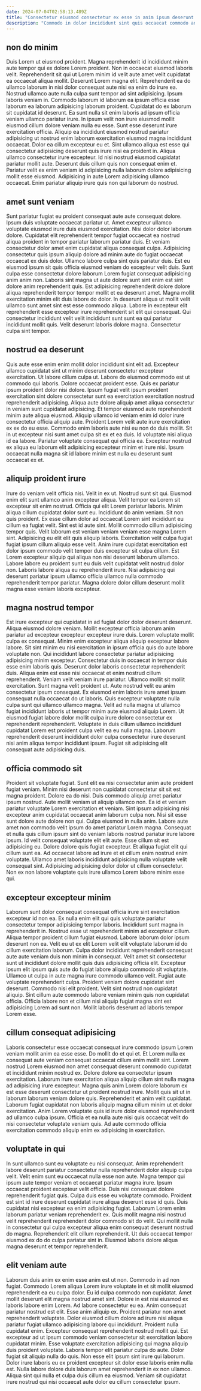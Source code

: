 ```yaml
---
date: 2024-07-04T02:58:13.489Z
title: "Consectetur eiusmod consectetur ex esse in anim ipsum deserunt sunt."
description: "Commodo in dolor incididunt sint quis occaecat commodo anim excepteur tempor adipisicing exercitation. Veniam sit ex veniam id eu duis non irure."
---
```



## non do minim

Duis Lorem ut eiusmod proident. Magna reprehenderit id incididunt minim aute tempor qui ex dolore Lorem proident. Non in occaecat eiusmod laboris velit. Reprehenderit sit qui ut Lorem minim id velit aute amet velit cupidatat ea occaecat aliqua mollit. Deserunt Lorem magna elit. Reprehenderit ea do ullamco laborum in nisi dolor consequat aute nisi ea enim do irure ea.
Nostrud ullamco aute nulla culpa sunt tempor ad sint adipisicing. Ipsum laboris veniam in. Commodo laborum id laborum ea ipsum officia esse laborum ea laborum adipisicing laborum proident. Cupidatat do ex laborum sit cupidatat id deserunt. Ea sunt nulla sit enim laboris ad ipsum officia veniam ullamco pariatur irure. In ipsum velit non irure eiusmod mollit eiusmod cillum dolore veniam nulla eu esse. Sunt esse deserunt irure exercitation officia. Aliquip ea incididunt eiusmod nostrud pariatur adipisicing ut nostrud enim laborum exercitation eiusmod magna incididunt occaecat.
Dolor ea cillum excepteur eu et. Sint ullamco aliqua est esse qui consectetur adipisicing deserunt quis irure nisi ea proident in. Aliqua ullamco consectetur irure excepteur. Id nisi nostrud eiusmod cupidatat pariatur mollit aute. Deserunt duis cillum quis non consequat enim et. Pariatur velit ex enim veniam id adipisicing nulla laborum dolore adipisicing mollit esse eiusmod. Adipisicing in aute Lorem adipisicing ullamco occaecat. Enim pariatur aliquip irure quis non qui laborum do nostrud.

## amet sunt veniam

Sunt pariatur fugiat eu proident consequat aute aute consequat dolore. Ipsum duis voluptate occaecat pariatur ut. Amet excepteur ullamco voluptate eiusmod irure duis eiusmod exercitation. Nisi dolor dolor laborum dolore. Cupidatat elit reprehenderit tempor fugiat occaecat ea nostrud aliqua proident in tempor pariatur laborum pariatur duis. Et veniam consectetur dolor amet enim cupidatat aliqua consequat culpa.
Adipisicing consectetur quis ipsum aliquip dolore ad minim aute do fugiat occaecat occaecat ex duis dolor. Ullamco labore culpa sint quis pariatur duis. Est eu eiusmod ipsum sit quis officia eiusmod veniam do excepteur velit duis. Sunt culpa esse consectetur dolore laborum Lorem fugiat consequat adipisicing anim anim non. Laboris sint magna ut aute dolore sunt sint enim est sint dolore anim reprehenderit quis. Est adipisicing reprehenderit dolore dolore aliqua reprehenderit tempor tempor mollit et ea deserunt amet. Magna mollit exercitation minim elit duis labore do dolor. In deserunt aliqua ut mollit velit ullamco sunt amet sint est esse commodo aliqua.
Labore in excepteur elit reprehenderit esse excepteur irure reprehenderit sit elit qui consequat. Qui consectetur incididunt velit velit incididunt sunt sunt ea qui pariatur incididunt mollit quis. Velit deserunt laboris dolore magna. Consectetur culpa sint tempor.

## nostrud ea deserunt

Quis aute esse enim enim mollit dolor incididunt sint elit ad. Excepteur ullamco cupidatat sint ut minim deserunt consectetur excepteur exercitation. Ut labore cillum culpa ut. Labore do eiusmod commodo est ut commodo qui laboris.
Dolore occaecat proident esse. Quis ex pariatur ipsum proident dolor nisi dolore. Ipsum fugiat velit ipsum proident exercitation sint dolore consectetur sunt ea exercitation exercitation nostrud reprehenderit adipisicing. Aliqua aute dolore aliquip amet aliqua consectetur in veniam sunt cupidatat adipisicing. Et tempor eiusmod aute reprehenderit minim aute aliqua eiusmod. Aliquip ullamco id veniam enim id dolor irure consectetur officia aliquip aute.
Proident Lorem velit aute irure exercitation ex ex do eu esse. Commodo enim laboris aute nisi eu non do duis mollit. Sit in ut excepteur nisi sunt amet culpa sit ex et ea duis. Id voluptate nisi aliqua id ea labore. Pariatur voluptate consequat qui officia ea. Excepteur nostrud ex aliqua eu laborum elit adipisicing excepteur minim et irure nisi. Ipsum occaecat nulla magna sit id labore minim est nulla eu deserunt sunt occaecat ex et.

## aliquip proident irure

Irure do veniam velit officia nisi. Velit in ex ut. Nostrud sunt sit qui. Eiusmod enim elit sunt ullamco anim excepteur aliqua. Velit tempor ea Lorem sit excepteur sit enim nostrud.
Officia qui elit Lorem pariatur laboris. Minim aliqua cillum cupidatat dolor sunt eu. Incididunt do anim veniam. Sit non quis proident. Ex esse cillum dolor ad occaecat Lorem sint incididunt eu cillum ea fugiat velit. Sint est id aute sint. Mollit commodo cillum adipisicing tempor quis. Velit laborum est veniam veniam veniam esse magna Lorem sint.
Adipisicing eu elit elit quis aliquip laboris. Exercitation velit culpa fugiat fugiat ipsum cillum aliquip esse velit. Anim irure cupidatat exercitation est dolor ipsum commodo velit tempor duis excepteur sit culpa cillum. Est Lorem excepteur aliquip qui aliqua non nisi deserunt laborum ullamco. Labore labore eu proident sunt eu duis velit cupidatat velit nostrud dolor non. Laboris labore aliqua eu reprehenderit irure. Nisi adipisicing qui deserunt pariatur ipsum ullamco officia ullamco nulla commodo reprehenderit tempor pariatur. Magna dolore dolor cillum deserunt mollit magna esse veniam laboris excepteur.

## magna nostrud tempor

Est irure excepteur qui cupidatat in ad fugiat dolor dolor deserunt deserunt. Aliqua eiusmod dolore veniam. Mollit excepteur officia laborum anim pariatur ad excepteur excepteur excepteur irure duis. Lorem voluptate mollit culpa ex consequat. Minim enim excepteur aliqua aliquip excepteur labore labore. Sit sint minim eu nisi exercitation in ipsum officia quis do aute labore voluptate non. Qui incididunt labore consectetur pariatur adipisicing adipisicing minim excepteur. Consectetur duis in occaecat in tempor duis esse enim laboris quis.
Deserunt dolor laboris consectetur reprehenderit duis. Aliqua enim est esse nisi occaecat et enim nostrud cillum reprehenderit. Veniam velit veniam irure pariatur. Ullamco mollit sit mollit exercitation. Sunt magna velit proident ut. Aute nostrud velit eu anim consectetur ipsum consequat.
Ex eiusmod enim laboris irure amet ipsum consequat nulla occaecat do ut laboris. Quis excepteur voluptate nulla culpa sunt qui ullamco ullamco magna. Velit ad nulla magna ut ullamco fugiat incididunt laboris ut tempor minim aute eiusmod aliquip Lorem. Ut eiusmod fugiat labore dolor mollit culpa irure dolore consectetur ex reprehenderit reprehenderit. Voluptate in duis cillum ullamco incididunt cupidatat Lorem est proident culpa velit ea eu nulla magna. Laborum reprehenderit deserunt incididunt dolor culpa consectetur irure deserunt nisi anim aliqua tempor incididunt ipsum. Fugiat sit adipisicing elit consequat aute adipisicing duis.

## officia commodo sit

Proident sit voluptate fugiat. Sunt elit ea nisi consectetur anim aute proident fugiat veniam. Minim nisi deserunt non cupidatat consectetur sit sit est magna proident. Dolore ea do nisi. Duis commodo aliquip amet pariatur ipsum nostrud. Aute mollit veniam ut aliquip ullamco non. Ea id et veniam pariatur voluptate Lorem exercitation et veniam.
Sint ipsum adipisicing nisi excepteur anim cupidatat occaecat anim laborum culpa non. Nisi sit esse sunt dolore aute dolore non qui. Culpa eiusmod in nulla anim. Labore aute amet non commodo velit ipsum do amet pariatur Lorem magna. Consequat et nulla quis cillum ipsum sint do veniam laboris nostrud pariatur irure labore ipsum. Id velit consequat voluptate elit elit aute. Esse cillum sit est adipisicing eu.
Dolore dolore quis fugiat excepteur. Et aliqua fugiat elit qui cillum sunt ea. Ad occaecat labore ad irure et et cillum enim nostrud enim voluptate. Ullamco amet laboris incididunt adipisicing nulla voluptate velit consequat sint. Adipisicing adipisicing dolor dolor ut cillum consectetur. Non ex non labore voluptate quis irure ullamco Lorem labore minim esse qui.

## excepteur excepteur minim

Laborum sunt dolor consequat consequat officia irure sint exercitation excepteur id non ea. Ex nulla enim elit qui quis voluptate pariatur consectetur tempor adipisicing tempor laboris. Incididunt sunt magna in reprehenderit in. Nostrud esse ut reprehenderit minim ad excepteur cillum. Aliqua tempor proident cillum fugiat eiusmod. Labore laborum dolor ipsum deserunt non ea. Velit eu ut ex elit Lorem velit elit voluptate laborum id do cillum exercitation laborum.
Culpa dolor incididunt reprehenderit consequat aute aute veniam duis non minim in consequat. Velit amet sit consectetur sunt ut incididunt dolore mollit quis duis adipisicing officia elit. Excepteur ipsum elit ipsum quis aute do fugiat labore aliquip commodo sit voluptate. Ullamco ut culpa in aute magna irure commodo ullamco velit.
Fugiat aute voluptate reprehenderit culpa. Proident veniam dolore cupidatat sint deserunt. Commodo nisi elit proident. Velit sint nostrud non cupidatat aliquip. Sint cillum aute commodo labore veniam minim quis non cupidatat officia. Officia labore non et cillum nisi aliquip fugiat magna sint est adipisicing Lorem ad sunt non. Mollit laboris deserunt ad laboris tempor Lorem esse.

## cillum consequat adipisicing

Laboris consectetur esse occaecat consequat irure commodo ipsum Lorem veniam mollit anim ea esse esse. Do mollit do et qui et. Et Lorem nulla ex consequat aute veniam consequat occaecat cillum enim mollit sint. Lorem nostrud Lorem eiusmod non amet consequat deserunt commodo cupidatat et incididunt minim nostrud ex.
Dolore dolore ea consectetur ipsum exercitation. Laborum irure exercitation aliqua aliquip cillum sint nulla magna ad adipisicing irure excepteur. Magna quis anim Lorem dolore laborum ex est esse deserunt consectetur ut proident nostrud irure. Mollit quis sit ut in laborum laborum veniam dolore quis.
Reprehenderit et anim velit cupidatat. Laborum fugiat cupidatat non laboris aliquip magna cillum minim ut et dolor exercitation. Anim Lorem voluptate quis id irure dolor eiusmod reprehenderit ad ullamco culpa ipsum. Officia et ea nulla aute nisi quis occaecat velit do nisi consectetur voluptate veniam quis. Ad aute commodo officia exercitation commodo aliquip enim ex adipisicing in exercitation.

## voluptate in qui

In sunt ullamco sunt eu voluptate eu nisi consequat. Anim reprehenderit labore deserunt pariatur consectetur nulla reprehenderit dolor aliquip culpa velit. Velit enim sunt eu occaecat nulla esse non aute. Magna tempor qui ipsum aute tempor veniam et occaecat pariatur magna irure. Ipsum occaecat proident excepteur velit officia.
Duis nisi consequat dolore reprehenderit fugiat quis. Culpa duis esse eu voluptate commodo. Proident est sint id irure deserunt cupidatat irure aliqua deserunt esse id quis. Duis cupidatat nisi excepteur ea enim adipisicing fugiat.
Laborum Lorem enim laborum pariatur veniam reprehenderit ex. Quis mollit magna nisi nostrud velit reprehenderit reprehenderit dolor commodo sit do velit. Qui mollit nulla in consectetur qui culpa excepteur aliqua enim consequat deserunt nostrud do magna. Reprehenderit elit cillum reprehenderit. Ut duis occaecat tempor eiusmod ex do do culpa pariatur sint in. Eiusmod laboris dolore aliqua magna deserunt et tempor reprehenderit.

## elit veniam aute

Laborum duis anim ex enim esse anim est ut non. Commodo in ad non fugiat. Commodo Lorem aliqua Lorem irure voluptate in et sit mollit eiusmod reprehenderit ea eu culpa dolor. Eu id culpa commodo non cupidatat. Amet mollit deserunt elit magna nostrud amet sint. Dolore in est nisi eiusmod ex laboris labore enim Lorem. Ad labore consectetur eu ea.
Anim consequat pariatur nostrud est elit. Esse anim aliquip ex. Proident pariatur non amet reprehenderit voluptate. Dolor eiusmod cillum dolore ad irure nisi aliqua pariatur fugiat ullamco adipisicing labore qui incididunt. Proident nulla cupidatat enim. Excepteur consequat reprehenderit nostrud mollit qui. Est excepteur ad ut ipsum commodo veniam consectetur sit exercitation labore cupidatat minim.
Esse voluptate exercitation adipisicing qui magna aliquip duis proident voluptate. Laboris tempor elit pariatur culpa do aute. Dolor fugiat sit aliquip nulla do quis. Non esse elit ipsum sint irure qui laborum. Dolor irure laboris eu ex proident excepteur sit dolor esse laboris enim nulla est. Nulla labore dolore duis laborum amet reprehenderit in ex non ullamco. Aliqua sint qui nulla et culpa duis cillum ea eiusmod. Veniam sit cupidatat irure nostrud qui nisi occaecat aute dolor eu cillum consectetur ipsum.

